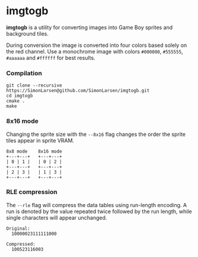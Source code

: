 imgtogb
=======

**imgtogb** is a utility for converting images into Game Boy sprites and background tiles.

During conversion the image is converted into four colors based solely on the red channel.
Use a monochrome image with colors `#000000`, `#555555`, `#aaaaaa` and `#ffffff` for best results.

### Compilation ###

```
git clone --recursive https://SimonLarsen@github.com/SimonLarsen/imgtogb.git
cd imgtogb
cmake .
make
```

### 8x16 mode ###

Changing the sprite size with the `--8x16` flag changes the order the sprite tiles appear in sprite VRAM.

```
8x8 mode    8x16 mode
+---+---+   +---+---+
| 0 | 1 |   | 0 | 2 |
+---+---+   +---+---+
| 2 | 3 |   | 1 | 3 |
+---+---+   +---+---+
```

### RLE compression ###

The `--rle` flag will compress the data tables using run-length encoding. A run is denoted by the value repeated twice followed by the run length, while single characters will appear unchanged.

```
Original:
  10000023111111000

Compressed:
  100523116003
```
